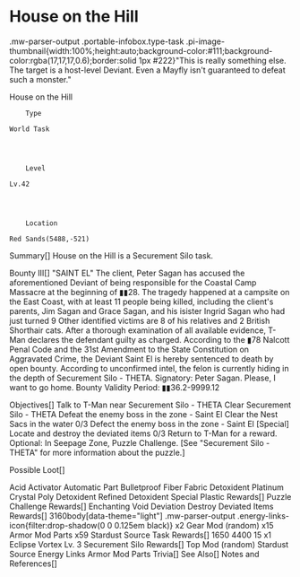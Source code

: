 # House on the Hill

.mw-parser-output .portable-infobox.type-task .pi-image-thumbnail{width:100%;height:auto;background-color:#111;background-color:rgba(17,17,17,0.6);border:solid 1px #222}"This is really something else. The target is a host-level Deviant. Even a Mayfly isn't guaranteed to defeat such a monster."

House on the Hill

	

	
		Type
	
	World Task



	
		Level
	
	Lv.42



	
		Location
	
	Red Sands(5488,-521)





Summary[]
House on the Hill is a Securement Silo task.

Bounty III[]
"SAINT EL"
The client, Peter Sagan has accused the aforementioned Deviant of being responsible for the Coastal Camp Massacre at the beginning of ▮▮28. The tragedy happened at a campsite on the East Coast, with at least 11 people being killed, including the client's parents, Jim Sagan and Grace Sagan, and his isister Ingrid Sagan who had just turned 9 Other identified victims are 8 of his relatives and 2 British Shorthair cats.
After a thorough examination of all available evidence, T-Man declares the defendant guilty as charged. According to the ▮78 Nalcott Penal Code and the 31st Amendment to the State Constitution on Aggravated Crime, the Deviant Saint El is hereby sentenced to death by open bounty.
According to unconfirmed intel, the felon is currently hiding in the depth of Securement Silo - THETA.
Signatory: Peter Sagan.
Please, I want to go home.
Bounty Validity Period: ▮▮36.2-9999.12

Objectives[]
Talk to T-Man near Securement Silo - THETA
Clear Securement Silo - THETA
Defeat the enemy boss in the zone - Saint El
Clear the Nest Sacs in the water 0/3
Defect the enemy boss in the zone - Saint El
[Special] Locate and destroy the deviated items 0/3
Return to T-Man for a reward.
Optional: In Seepage Zone, Puzzle Challenge. [See "Securement Silo - THETA" for more information about the puzzle.]

Possible Loot[]

Acid
Activator
Automatic Part
Bulletproof Fiber Fabric
Detoxident
Platinum Crystal
Poly Detoxident
Refined Detoxident
Special Plastic
Rewards[]
Puzzle Challenge Rewards[]
Enchanting Void Deviation
Destroy Deviated Items Rewards[]
 3160body[data-theme="light"] .mw-parser-output .energy-links-icon{filter:drop-shadow(0 0 0.125em black)}
x2 Gear Mod (random)
x15 Armor Mod Parts
x59 Stardust Source
Task Rewards[]
 1650
4400
 15
x1 Eclipse Vortex Lv. 3
Securement Silo Rewards[]
Top Mod (random)
Stardust Source
Energy Links
Armor Mod Parts
Trivia[]
See Also[]
Notes and References[]
